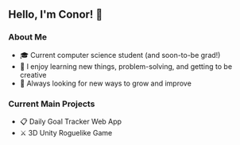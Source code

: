 ## Hello, I'm Conor! :wave:  

### About Me
- :mortar_board: Current computer science student (and soon-to-be grad!)
- :book: I enjoy learning new things, problem-solving, and getting to be creative
- :mag_right: Always looking for new ways to grow and improve

### Current Main Projects
- :clipboard: Daily Goal Tracker Web App
- :crossed_swords: 3D Unity Roguelike Game

